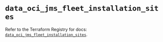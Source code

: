 # `data_oci_jms_fleet_installation_sites`

Refer to the Terraform Registry for docs: [`data_oci_jms_fleet_installation_sites`](https://registry.terraform.io/providers/oracle/oci/6.18.0/docs/data-sources/jms_fleet_installation_sites).
